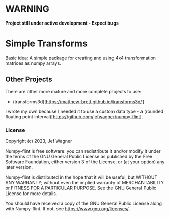 # WARNING
**Project still under active development - Expect bugs**

# Simple Transforms

Basic idea: A simple package for creating and using 4x4 transformation matrices as
numpy arrays.
 
## **Other Projects**

There are other more mature and more complete projects to use:
* (transforms3d)[https://matthew-brett.github.io/transforms3d/]

I wrote my own because I needed it to use a custom data type - a (rounded floating point
interval)[https://github.com/jefwagner/numpy-flint].

### License

Copyright (c) 2023, Jef Wagner

Numpy-flint is free software: you can redistribute it and/or modify it under the terms
of the GNU General Public License as published by the Free Software Foundation, either
version 3 of the License, or (at your option) any later version.

Numpy-flint is distributed in the hope that it will be useful, but WITHOUT ANY WARRANTY;
without even the implied warranty of MERCHANTABILITY or FITNESS FOR A PARTICULAR
PURPOSE. See the GNU General Public License for more details.

You should have received a copy of the GNU General Public License along with
Numpy-flint. If not, see <https://www.gnu.org/licenses/>.


